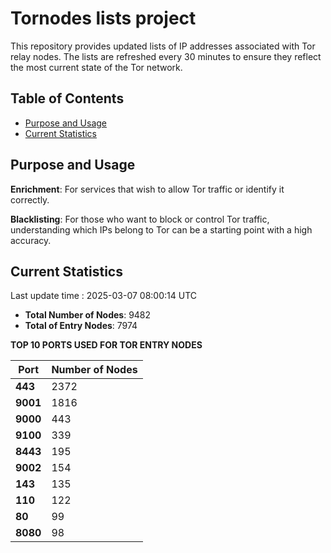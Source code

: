# Tornodes lists project

This repository provides updated lists of IP addresses associated with Tor relay nodes. The lists are refreshed every 30 minutes to ensure they reflect the most current state of the Tor network.

## Table of Contents

- [Purpose and Usage](#purpose-and-usage)
- [Current Statistics](#current-statistics)


## Purpose and Usage

**Enrichment**: For services that wish to allow Tor traffic or identify it correctly.

**Blacklisting**: For those who want to block or control Tor traffic, understanding which IPs belong to Tor can be a starting point with a high accuracy.

## Current Statistics

Last update time : 2025-03-07 08:00:14 UTC

- **Total Number of Nodes**: 9482
- **Total of Entry Nodes**: 7974

**TOP 10 PORTS USED FOR TOR ENTRY NODES**

| **Port** | **Number of Nodes** |
|------|-----------------|
| **443**   | 2372  |
| **9001**   | 1816  |
| **9000**   | 443  |
| **9100**   | 339  |
| **8443**   | 195  |
| **9002**   | 154  |
| **143**   | 135  |
| **110**   | 122  |
| **80**   | 99  |
| **8080**   | 98  |

